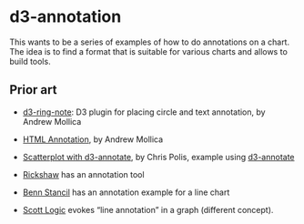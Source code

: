 # d3-annotation

This wants to be a series of examples of how to do annotations on a chart. The idea is to find a format that is suitable for various charts and allows to build tools.


## Prior art

- [d3-ring-note](https://github.com/armollica/d3-ring-note): D3 plugin for placing circle and text annotation, by Andrew Mollica

- [HTML Annotation](http://bl.ocks.org/armollica/78894d0b3cbd46d8d8d19d135c6ca34d), by Andrew Mollica

- [Scatterplot with d3-annotate](https://bl.ocks.org/cmpolis/f9805a98b8a455aaccb56e5ee59964f8), by Chris Polis, example using [d3-annotate](https://github.com/cmpolis/d3-annotate)

- [Rickshaw](http://code.shutterstock.com/rickshaw/) has an annotation tool

- [Benn Stancil](https://modeanalytics.com/benn/reports/21ebfb6b6138) has an annotation example for a line chart

- [Scott Logic](http://blog.scottlogic.com/2014/08/26/two-line-components-for-d3-charts.html) evokes “line annotation” in a graph (different concept).